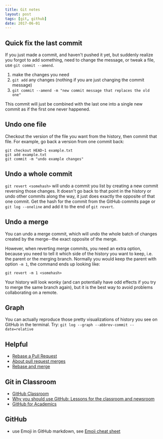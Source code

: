 ```yaml
---
title: Git notes
layout: post
tags: [git, github]
date: 2017-06-01
---
```

## Quick fix the last commit

If you just made a commit, and haven't pushed it yet, but suddenly realize you forgot to add something, need to change the message, or tweak a file, use `git commit --amend`.

1. make the changes you need 
2. `git add` any changes (nothing if you are just changing the commit message)
3. `git commit --amend -m "new commit message that replaces the old one"`

This commit will just be combined with the last one into a single new commit as if the first one never happened.

## Undo one file

Checkout the version of the file you want from the history, then commit that file. 
For example, go back a version from one commit back:

```
git checkout HEAD~1 example.txt
git add example.txt
git commit -m "undo example changes"
```

## Undo a whole commit

`git revert <somehash>` will undo a commit you list by creating a new commit reversing those changes. 
It doesn't go back to that point in the history or undo other commits along the way, it just does exactly the opposite of that one commit.
Get the hash for the commit from the GitHub commits page or `git log --oneline` and add it to the end of `git revert`.

## Undo a merge

You can undo a merge commit, which will undo the whole batch of changes created by the merge--the exact opposite of the merge. 

However, when reverting merge commits, you need an extra option, because you need to tell it which side of the history you want to keep, i.e. the parent or the merging branch.
Normally you would keep the parent with option `-m 1`, the command ends up looking like:

`git revert -m 1 <somehash>`

Your history will look wonky (and can potentially have odd effects if you try to merge the same branch again), but it is the best way to avoid problems collaborating on a remote.

## Graph

You can actually reproduce those pretty visualizations of history you see on GitHub in the terminal. 
Try: `git log --graph --abbrev-commit --date=relative`

## Helpful

- [Rebase a Pull Request](https://github.com/edx/edx-platform/wiki/How-to-Rebase-a-Pull-Request)
- [About pull request merges](https://help.github.com/articles/about-pull-request-merges/)
- [Rebase and merge](https://github.com/blog/2243-rebase-and-merge-pull-requests)

## Git in Classroom

- [GitHub Classroom](https://classroom.github.com/)
- [Why you should use GitHub: Lessons for the classroom and newsroom](http://www.storybench.org/use-github-lessons-classroom-newsroom/)
- [GitHub for Academics](http://www.digitalpedagogylab.com/hybridped/push-pull-fork-github-for-academics/)

## GitHub

- use Emoji in GitHub markdown, see [Emoji cheat sheet](https://www.webpagefx.com/tools/emoji-cheat-sheet/)
